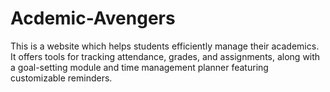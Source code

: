 # Acdemic-Avengers
This is a website which helps students efficiently manage their academics. It offers tools for tracking attendance, grades, and assignments, along with a goal-setting module and time management planner featuring customizable reminders.
